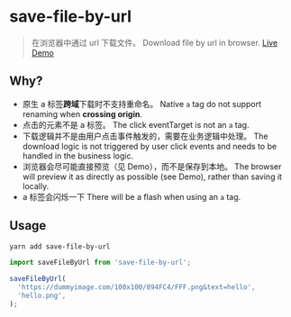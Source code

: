 # save-file-by-url

> 在浏览器中通过 url 下载文件。
> Download file by url in browser.
> [Live Demo](https://bowencool.github.io/download-by-url/)

## Why?

- 原生 a 标签**跨域**下载时不支持重命名。
  Native `a` tag do not support renaming when **crossing origin**.
- 点击的元素不是 a 标签。
  The click eventTarget is not an `a` tag.
- 下载逻辑并不是由用户点击事件触发的，需要在业务逻辑中处理。
  The download logic is not triggered by user click events and needs to be handled in the business logic.
- 浏览器会尽可能直接预览（见 Demo），而不是保存到本地。
  The browser will preview it as directly as possible (see Demo), rather than saving it locally.
- a 标签会闪烁一下
  There will be a flash when using an `a` tag.

## Usage

```sh
yarn add save-file-by-url
```

```ts
import saveFileByUrl from 'save-file-by-url';

saveFileByUrl(
  'https://dummyimage.com/100x100/894FC4/FFF.png&text=hello',
  'hello.png',
);
```
